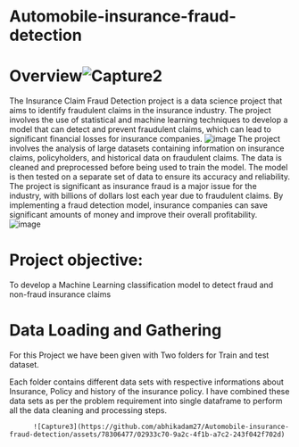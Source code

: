 # Automobile-insurance-fraud-detection
# Overview![Capture2](https://github.com/abhikadam27/Automobile-insurance-fraud-detection/assets/78306477/e1ec145b-e154-470c-80e3-699e4010b8fd)

The Insurance Claim Fraud Detection project is a data science project that aims to identify fraudulent claims in the insurance industry. The project involves the use of statistical and machine learning techniques to develop a model that can detect and prevent fraudulent claims, which can lead to significant financial losses for insurance companies.
![image](https://github.com/abhikadam27/Automobile-insurance-fraud-detection/assets/78306477/cd65302a-4925-48b3-ac2f-6f149e2fba5d)
The project involves the analysis of large datasets containing information on insurance claims, policyholders, and historical data on fraudulent claims. The data is cleaned and preprocessed before being used to train the model. The model is then tested on a separate set of data to ensure its accuracy and reliability.
The project is significant as insurance fraud is a major issue for the industry, with billions of dollars lost each year due to fraudulent claims. By implementing a fraud detection model, insurance companies can save significant amounts of money and improve their overall profitability.
![image](https://github.com/abhikadam27/Automobile-insurance-fraud-detection/assets/78306477/e2c30c39-2740-42b8-a453-0b89b782cee8)

# Project objective: 
To develop a Machine Learning classification model to detect fraud and non-fraud insurance claims

# Data Loading and Gathering
For this Project we have been given with Two folders for Train and test dataset.

Each folder contains different data sets with respective informations about Insurance, Policy and history of the insurance policy. I have combined these data sets as per the problem requirement into single dataframe to perform all the data cleaning and processing steps.

          ![Capture3](https://github.com/abhikadam27/Automobile-insurance-fraud-detection/assets/78306477/02933c70-9a2c-4f1b-a7c2-243f042f702d)

